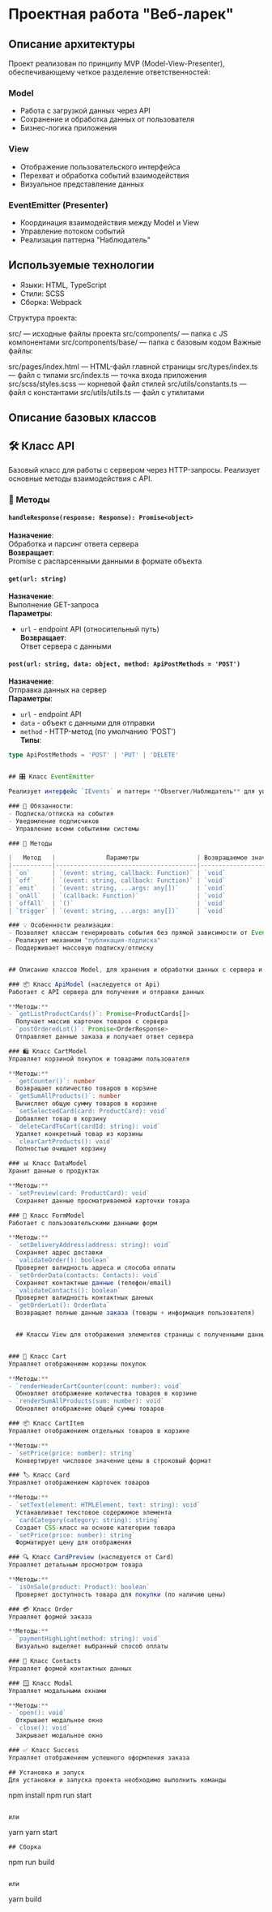 # Проектная работа "Веб-ларек"

## Описание архитектуры

Проект реализован по принципу MVP (Model-View-Presenter), обеспечивающему четкое разделение ответственностей:

### Model
- Работа с загрузкой данных через API
- Сохранение и обработка данных от пользователя
- Бизнес-логика приложения

### View
- Отображение пользовательского интерфейса
- Перехват и обработка событий взаимодействия
- Визуальное представление данных

### EventEmitter (Presenter)
- Координация взаимодействия между Model и View
- Управление потоком событий
- Реализация паттерна "Наблюдатель"

## Используемые технологии

- Языки: HTML, TypeScript
- Стили: SCSS
- Сборка: Webpack

Структура проекта:

src/ — исходные файлы проекта
src/components/ — папка с JS компонентами
src/components/base/ — папка с базовым кодом
Важные файлы:

src/pages/index.html — HTML-файл главной страницы
src/types/index.ts — файл с типами
src/index.ts — точка входа приложения
src/scss/styles.scss — корневой файл стилей
src/utils/constants.ts — файл с константами
src/utils/utils.ts — файл с утилитами

## Описание базовых классов
## 🛠 Класс API

Базовый класс для работы с сервером через HTTP-запросы. Реализует основные методы взаимодействия с API.

### 📌 Методы

#### `handleResponse(response: Response): Promise<object>`
**Назначение**:  
Обработка и парсинг ответа сервера  
**Возвращает**:  
Promise с распарсенными данными в формате объекта

#### `get(url: string)`
**Назначение**:  
Выполнение GET-запроса  
**Параметры**:  
- `url` - endpoint API (относительный путь)  
**Возвращает**:  
Ответ сервера с данными

#### `post(url: string, data: object, method: ApiPostMethods = 'POST')`
**Назначение**:  
Отправка данных на сервер  
**Параметры**:  
- `url` - endpoint API  
- `data` - объект с данными для отправки  
- `method` - HTTP-метод (по умолчанию 'POST')  
**Типы**:  
```typescript
type ApiPostMethods = 'POST' | 'PUT' | 'DELETE'


## 🎛 Класс EventEmitter

Реализует интерфейс `IEvents` и паттерн **Observer/Наблюдатель** для управления событиями в приложении.

### 📝 Обязанности:
- Подписка/отписка на события
- Уведомление подписчиков
- Управление всеми событиями системы

### 🔧 Методы

|   Метод   |              Параметры                | Возвращаемое значение |                Описание                   |
|-----------|---------------------------------------|-----------------------|-------------------------------------------|
| `on`      | `(event: string, callback: Function)` | `void`                | Подписывает callback на указанное событие |
| `off`     | `(event: string, callback: Function)` | `void`                | Отписывает callback от события            |
| `emit`    | `(event: string, ...args: any[])`     | `void`                | Инициирует событие с аргументами          |
| `onAll`   | `(callback: Function)`                | `void`                | Подписывает callback на все события       |
| `offAll`  | `()`                                  | `void`                | Снимает все подписки                      |
| `trigger` | `(event: string, ...args: any[])`     | `void`                | Алиас для `emit`                          |

### 💡 Особенности реализации:
- Позволяет классам генерировать события без прямой зависимости от EventEmitter
- Реализует механизм "публикация-подписка"
- Поддерживает массовую подписку/отписку


## Описание классов Model, для хранения и обработки данных с сервера и от пользователей.

### 📦 Класс ApiModel (наследуется от Api)
Работает с API сервера для получения и отправки данных

**Методы:**
- `getListProductCards()`: Promise<ProductCards[]>  
  Получает массив карточек товаров с сервера
- `postOrderedLot()`: Promise<OrderResponse>  
  Отправляет данные заказа и получает ответ сервера

### 🛍️ Класс CartModel
Управляет корзиной покупок и товарами пользователя

**Методы:**
- `getCounter()`: number  
  Возвращает количество товаров в корзине
- `getSumAllProducts()`: number  
  Вычисляет общую сумму товаров в корзине
- `setSelectedCard(card: ProductCard): void`  
  Добавляет товар в корзину
- `deleteCardToCart(cardId: string): void`  
  Удаляет конкретный товар из корзины
- `clearCartProducts(): void`  
  Полностью очищает корзину

### 📊 Класс DataModel
Хранит данные о продуктах

**Методы:**
- `setPreview(card: ProductCard): void`  
  Сохраняет данные просматриваемой карточки товара

### 📝 Класс FormModel
Работает с пользовательскими данными форм

**Методы:**
- `setDeliveryAddress(address: string): void`  
  Сохраняет адрес доставки
- `validateOrder(): boolean`  
  Проверяет валидность адреса и способа оплаты
- `setOrderData(contacts: Contacts): void`  
  Сохраняет контактные данные (телефон/email)
- `validateContacts(): boolean`  
  Проверяет валидность контактных данных
- `getOrderLot(): OrderData`  
  Возвращает полные данные заказа (товары + информация пользователя)


  ## Классы View для отображения элементов страницы с полученными данными, осуществляют интеракшн с пользователем.


### 🛒 Класс Cart
Управляет отображением корзины покупок

**Методы:**
- `renderHeaderCartCounter(count: number): void`  
  Обновляет отображение количества товаров в корзине
- `renderSumAllProducts(sum: number): void`  
  Обновляет отображение общей суммы товаров

### 📦 Класс CartItem
Управляет отображением отдельных товаров в корзине

**Методы:**
- `setPrice(price: number): string`  
  Конвертирует числовое значение цены в строковый формат

### 🏷️ Класс Card
Управляет отображением карточек товаров

**Методы:**
- `setText(element: HTMLElement, text: string): void`  
  Устанавливает текстовое содержимое элемента
- `cardCategory(category: string): string`  
  Создает CSS-класс на основе категории товара
- `setPrice(price: number): string`  
  Форматирует цену для отображения

### 🔍 Класс CardPreview (наследуется от Card)
Управляет детальным просмотром товара

**Методы:**
- `isOnSale(product: Product): boolean`  
  Проверяет доступность товара для покупки (по наличию цены)

### 💳 Класс Order
Управляет формой заказа

**Методы:**
- `paymentHighLight(method: string): void`  
  Визуально выделяет выбранный способ оплаты

### 📱 Класс Contacts
Управляет формой контактных данных

### 🪟 Класс Modal
Управляет модальными окнами

**Методы:**
- `open(): void`  
  Открывает модальное окно
- `close(): void`  
  Закрывает модальное окно

### ✅ Класс Success
Управляет отображением успешного оформления заказа

## Установка и запуск
Для установки и запуска проекта необходимо выполнить команды

```
npm install
npm run start
```

или

```
yarn
yarn start
```
## Сборка

```
npm run build
```

или

```
yarn build
```
